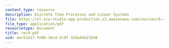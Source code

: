 ```yaml
---
content_type: resource
description: Discrete Time Processes and Linear Systems
file: https://ol-ocw-studio-app-production.s3.amazonaws.com/courses/6-432-stochastic-processes-detection-and-estimation-spring-2004/aec53a17fe9b16cd2c9f32da4da21b58_rec9.pdf
file_type: application/pdf
resourcetype: Document
title: rec9.pdf
uid: aec53a17-fe9b-16cd-2c9f-32da4da21b58
---
```

